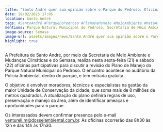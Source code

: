 ```yaml
---
title: "Santo André quer sua opinião sobre o Parque do Pedroso: Oficinas abertas à população"
date: 19/02/2025 17:06
location: Santo André
tags: #SantoAndré #ParqueDoPedroso #PlanoDeManejo #MeioAmbiente #MataAtlântica #ParticipaçãoPopular #ConsultaPública #Sustentabilidade #UnidadeDeConservação #OficinasAmbientais #abc360noticias
mentions: Parque Natural Municipal do Pedroso, Secretaria de Meio Ambiente e Mudanças Climáticas, Semasa, Represa Billings, Mata Atlântica.
image-source: Semasa
image-url: assets/images/news/Santo André quer sua opinião sobre o Parque do Pedroso Oficinas abertas à população.jpg
highlight: true
---
```


A Prefeitura de Santo André, por meio da Secretaria de Meio Ambiente e Mudanças Climáticas e do Semasa, realiza nesta sexta-feira (21) e sábado (22) oficinas participativas para discutir a revisão do Plano de Manejo do Parque Natural Municipal do Pedroso. O encontro acontece no auditório da Polícia Ambiental, dentro do parque, e tem entrada gratuita.

O objetivo é envolver moradores, técnicos e especialistas na gestão da maior Unidade de Conservação da cidade, que soma mais de 8 milhões de metros quadrados. A atualização do plano definirá regras de uso, preservação e manejo da área, além de identificar ameaças e oportunidades para o parque.

Os interessados devem confirmar presença pelo e-mail ventureli.m@dosselambiental.com.br. As oficinas ocorrerão das 8h30 às 12h e das 14h às 17h30.
